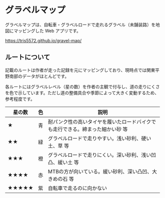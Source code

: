 # グラベルマップ

グラベルマップは、自転車・グラベルロードで走れるグラベル（未舗装路）を地図にマッピングした Web アプリです。

https://tris5572.github.io/gravel-map/

## ルートについて

記載のルートは作者が走った記録を元にマッピングしており、現時点では関東平野南部のデータがほとんどです。

各ルートにはグラベルレベル（星の数）を作者の主観で付与し、道の走りにくさを色で示しています。ただし道の整備具合や季節によって大きく変動するため、参考程度です。

|星の数|色|説明|
|--|--|--|
|★|青|耐パンク性の高いタイヤを履いたロードバイクでも走行できる。締まった細かい砂 等|
|★★|緑|グラベルロードで走りやすい。浅い砂利、硬い土、草 等|
|★★★|橙|グラベルロードで走りにくい。深い砂利、浅い凹凸、緩い土 等|
|★★★★|赤|MTBの方が向いている。緩い砂利、深い凸凹、大きめの石 等|
|★★★★★|紫|自転車で走るのに向かない|
